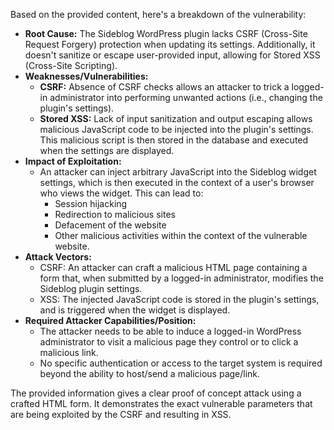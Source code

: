 Based on the provided content, here's a breakdown of the vulnerability:

*   **Root Cause:** The Sideblog WordPress plugin lacks CSRF (Cross-Site Request Forgery) protection when updating its settings. Additionally, it doesn't sanitize or escape user-provided input, allowing for Stored XSS (Cross-Site Scripting).
*   **Weaknesses/Vulnerabilities:**
    *   **CSRF:** Absence of CSRF checks allows an attacker to trick a logged-in administrator into performing unwanted actions (i.e., changing the plugin's settings).
    *   **Stored XSS:**  Lack of input sanitization and output escaping allows malicious JavaScript code to be injected into the plugin's settings. This malicious script is then stored in the database and executed when the settings are displayed.
*   **Impact of Exploitation:**
    *   An attacker can inject arbitrary JavaScript into the Sideblog widget settings, which is then executed in the context of a user's browser who views the widget. This can lead to:
        *   Session hijacking
        *   Redirection to malicious sites
        *   Defacement of the website
        *   Other malicious activities within the context of the vulnerable website.
*  **Attack Vectors:**
    *   CSRF: An attacker can craft a malicious HTML page containing a form that, when submitted by a logged-in administrator, modifies the Sideblog plugin settings.
    *   XSS: The injected JavaScript code is stored in the plugin's settings, and is triggered when the widget is displayed.
*   **Required Attacker Capabilities/Position:**
    *   The attacker needs to be able to induce a logged-in WordPress administrator to visit a malicious page they control or to click a malicious link.
    *   No specific authentication or access to the target system is required beyond the ability to host/send a malicious page/link.

The provided information gives a clear proof of concept attack using a crafted HTML form. It demonstrates the exact vulnerable parameters that are being exploited by the CSRF and resulting in XSS.
